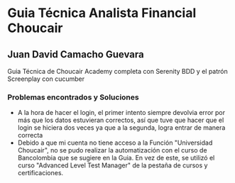 # Guia Técnica Analista Financial Choucair
## Juan David Camacho Guevara
Guia Técnica de Choucair Academy completa con Serenity BDD y el patrón Screenplay con cucumber

### Problemas encontrados y Soluciones
* A la hora de hacer el login, el primer intento siempre devolvia error por más que los datos estuvieran correctos, así que tuve que hacer que el login se hiciera dos veces ya que a la segunda, logra entrar de manera correcta
* Debido a que mi cuenta no tiene acceso a la Función "Universidad Choucair", no se pudo realizar la automatización con el curso de Bancolombia que se sugiere en la Guia. En vez de este, se utilizó el curso "Advanced Level Test Manager" de la pestaña de cursos y certificaciones.



